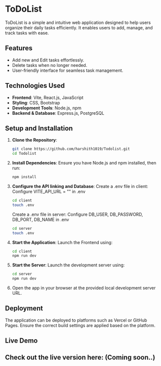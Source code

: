 # ToDoList

ToDoList is a simple and intuitive web application designed to help users organize their daily tasks efficiently. It enables users to add, manage, and track tasks with ease.

## Features

- Add new and Edit tasks effortlessly.
- Delete tasks when no longer needed.
- User-friendly interface for seamless task management.

## Technologies Used

- **Frontend**: Vite, React.js, JavaScript
- **Styling**: CSS, Bootstrap
- **Development Tools**: Node.js, npm
- **Backend & Database**: Express.js, PostgreSQL

## Setup and Installation

1. **Clone the Repository**:
   ```bash
   git clone https://github.com/harshith1019/Todolist.git
   cd Todolist
   ```

2. **Install Dependencies**:
   Ensure you have Node.js and npm installed, then run:
   ```bash
   npm install
   ```

3. **Configure the API linking and Database**:
   Create a .env file in client:
   Configure VITE_API_URL = "" in .env
   ```bash
   cd client
   touch .env
   ```
   Create a .env file in server:
   Configure
   DB_USER, DB_PASSWORD, DB_PORT, DB_NAME in .env
   ```bash
   cd server
   touch .env
   ```
5. **Start the Application**:
   Launch the Frontend using:
   ```bash
   cd client
   npm run dev
   ```
6. **Start the Server**:
   Launch the development server using:
   ```bash
   cd server
   npm run dev
   ```
7. Open the app in your browser at the provided local development server URL.

## Deployment

The application can be deployed to platforms such as Vercel or GitHub Pages. Ensure the correct build settings are applied based on the platform.

## Live Demo

Check out the live version here: (Coming soon..)
---
